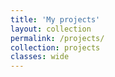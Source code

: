 ```yaml
---
title: 'My projects'
layout: collection
permalink: /projects/
collection: projects
classes: wide
---
```

